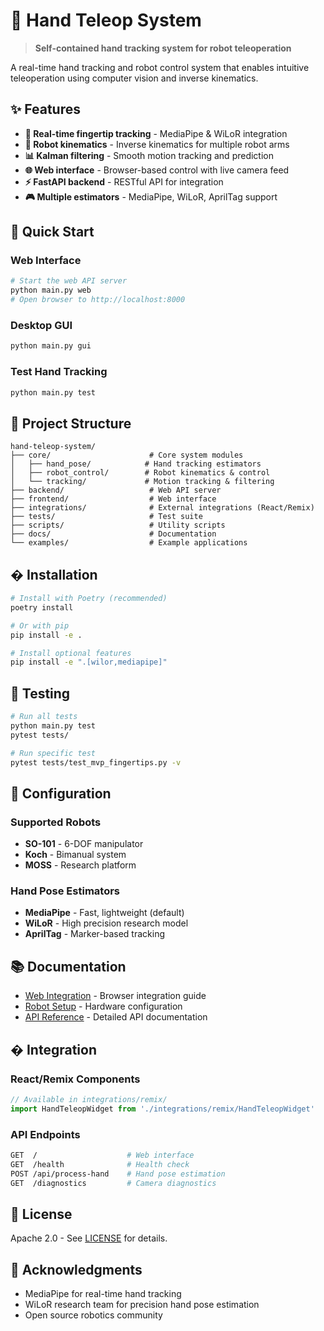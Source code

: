 # 🤖 Hand Teleop System

> **Self-contained hand tracking system for robot teleoperation**

A real-time hand tracking and robot control system that enables intuitive teleoperation using computer vision and inverse kinematics.

## ✨ Features

- **🎯 Real-time fingertip tracking** - MediaPipe & WiLoR integration
- **🤖 Robot kinematics** - Inverse kinematics for multiple robot arms  
- **📊 Kalman filtering** - Smooth motion tracking and prediction
- **🌐 Web interface** - Browser-based control with live camera feed
- **⚡ FastAPI backend** - RESTful API for integration
- **🎮 Multiple estimators** - MediaPipe, WiLoR, AprilTag support

## 🚀 Quick Start

### Web Interface
```bash
# Start the web API server
python main.py web
# Open browser to http://localhost:8000
```

### Desktop GUI
```bash
python main.py gui
```

### Test Hand Tracking
```bash
python main.py test
```

## 📁 Project Structure

```
hand-teleop-system/
├── core/                      # Core system modules
│   ├── hand_pose/            # Hand tracking estimators
│   ├── robot_control/        # Robot kinematics & control  
│   └── tracking/             # Motion tracking & filtering
├── backend/                   # Web API server
├── frontend/                  # Web interface
├── integrations/              # External integrations (React/Remix)
├── tests/                     # Test suite
├── scripts/                   # Utility scripts
├── docs/                      # Documentation
└── examples/                  # Example applications
```

## �️ Installation

```bash
# Install with Poetry (recommended)
poetry install

# Or with pip
pip install -e .

# Install optional features
pip install -e ".[wilor,mediapipe]"
```

## 🧪 Testing

```bash
# Run all tests
python main.py test
pytest tests/

# Run specific test
pytest tests/test_mvp_fingertips.py -v
```

## 🔧 Configuration

### Supported Robots
- **SO-101** - 6-DOF manipulator
- **Koch** - Bimanual system  
- **MOSS** - Research platform

### Hand Pose Estimators
- **MediaPipe** - Fast, lightweight (default)
- **WiLoR** - High precision research model
- **AprilTag** - Marker-based tracking

## 📚 Documentation

- [Web Integration](docs/WEB_INTEGRATION.md) - Browser integration guide
- [Robot Setup](docs/SO101_SETUP.md) - Hardware configuration  
- [API Reference](docs/README.md) - Detailed API documentation

## � Integration

### React/Remix Components
```typescript
// Available in integrations/remix/
import HandTeleopWidget from './integrations/remix/HandTeleopWidget'
```

### API Endpoints
```bash
GET  /                    # Web interface
GET  /health              # Health check  
POST /api/process-hand    # Hand pose estimation
GET  /diagnostics         # Camera diagnostics
```

## 📄 License

Apache 2.0 - See [LICENSE](LICENSE) for details.

## 🙏 Acknowledgments

- MediaPipe for real-time hand tracking
- WiLoR research team for precision hand pose estimation
- Open source robotics community
